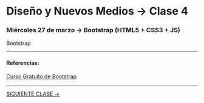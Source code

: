 # Diseño y Nuevos Medios → Clase 4  

### Miércoles 27 de marzo → Bootstrap (HTML5 + CSS3 + JS)

Bootstrap



- - - - - - 

#### Referencias:

[Curso Gratuito de Bootstrap](https://codigofacilito.com/cursos/bootstrap)

- - - - - - - 

[SIGUIENTE CLASE →](https://github.com/profesorfaco/dno037-2019/tree/gh-pages/clase-05)
